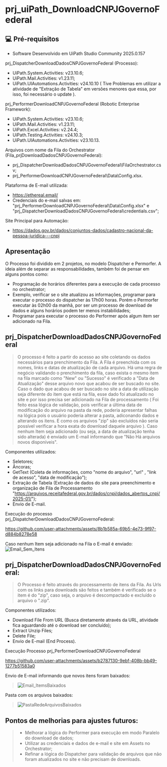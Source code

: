 # prj_uiPath_DownloadCNPJGovernoFederal

## 💻 Pré-requisitos

* Software Desenvolvido em UiPath Studio Community 2025.0.157

prj_DispatcherDownloadDadosCNPJGovernoFederal (Processo):
 - UiPath.System.Activities: v23.10.6;
 - UiPath.Mail.Activities: v1.23.11;
 - UiPath.UIAutomations.Activities: v24.10.10 ( Tive Problemas em utilizar a atividade de "Extração de Tabela" em versões menores que essa, por isso, foi necessário o update ).
  
prj_PerformerDownloadCNPJGovernoFederal (Robotic Enterprise Framework):
 - UiPath.System.Activities: v23.10.6;
 - UiPath.Mail.Activities: v1.23.11;
 - UiPath.Excel.Activities: v2.24.4;
 - UiPath.Testing.Activities: v24.10.3;
 - UiPath.UIAutomations.Activities: v23.10.13.

Arquivos com nome da Fila do Orchestrator (Fila_prjDownloadDadosCNPJGovernoFederal):
  - prj_DispatcherDownloadDadosCNPJGovernoFederal\FilaOrchestrator.csv;
  - prj_PerformerDownloadCNPJGovernoFederal\Data\Config.xlsx.

Plataforma de E-mail utilizada:
 * https://ethereal.email/
 * Credenciais do e-mail salvas em: "prj_PerformerDownloadCNPJGovernoFederal\Data\Config.xlsx" e "prj_DispatcherDownloadDadosCNPJGovernoFederal\credentials.csv";

Site Principal para Automação:
 * https://dados.gov.br/dados/conjuntos-dados/cadastro-nacional-da-pessoa-juridica---cnpj


## Apresentação

O Processo foi dividido em 2 projetos, no modelo Dispatcher e Permorfer. A ideia além de separar as responsabilidades, também foi de pensar em alguns pontos como:
- Programação de horários diferentes para a execução de cada processo no orchestrator;
- Exemplo, verificar se o site atualizou as informações, programar para executar o processo do dispatcher às 17h00 horas. Porém o Permorfer executar às 02h00 da manhã, por ser um processo de download de dados e alguns horários podem ter menos instabilidades;
- Programar para executar o processo do Performer após algum item ser adicionado na Fila.


## prj_DispatcherDownloadDadosCNPJGovernoFederal

> O processo é feito a partir do acesso ao site coletando os dados necessários para prenchimento da Fila. A Fila é preenchida com os nomes, links e datas de atualização de cada arquivo. Há uma regra de negócio validando o prenchimento da fila, caso exista o mesmo item na fila marcado como "New" ou "Sucesso" é verificado a "Data de Atualização" desse arquivo novo que acabou de ser buscado no site. Caso o dado que acabou de ser buscado no site a data de utilização seja diferente do item que está na fila, esse dado foi atualizado no site e por isso precisa ser adicionado na Fila de processamento ( Foi feito essa lógica de validação, pois verificar a última data de modificação do arquivo na pasta da rede, poderia apresentar falhas na lógica pois o usuário poderia alterar a pasta, adiconando dados e alterando os itens. E como os arquivos "zip" são excluídos não seria possível verificar a hora exata do download daquele arquivo ).
Caso nenhum Item seja adicionado (ou seja, a data de atualização tenha sido alterada) é enviado um E-mail informando que "Não Há arquivos novos disponíveis". 

Componentes utilizados:
- Seletores;
- Âncoras;
- GetText (Coleta de informações, como "nome do arquivo", "url" , "link de acesso", "data de modificação");
- Extração de Tabela (Extração de dados do site para preenchimento e organização de Fila de Processamento "https://arquivos.receitafederal.gov.br/dados/cnpj/dados_abertos_cnpj/2025-01/");
- Envio de E-mail.

Execução do processo prj_DispatcherDownloadDadosCNPJGovernoFederal:

https://github.com/user-attachments/assets/8b1b585a-69b5-4e73-9f97-d884b8278e58


Caso nenhum Item seja adicionado na Fila o E-mail é enviado:
![Email_Sem_Itens](https://github.com/user-attachments/assets/8244dbcd-2d67-4d58-98cb-09044563d136)


## prj_DispatcherDownloadDadosCNPJGovernoFederal:
> O Processo é feito através do processamento de itens da Fila. As Urls com os links para downloads são feitos e também é verificado se o item é do "zip", caso seja, o arquivo é descompactado e excluído o arquivo o ".zip".

Componentes utilizados:
- Download File From URL (Busca diretamente através da URL, atividade fica aguardando até o download ser concluído);
- Extract Unzip Files;
- Delete File;
- Envio de E-mail (End Process).

Execução Processo prj_PerformerDownloadCNPJGovernoFederal

https://github.com/user-attachments/assets/b2787130-9ebf-408b-bb49-1277b51583a0


Envio de E-mail informando que novos itens foram baixados:

> ![Email_ItemsBaixados](https://github.com/user-attachments/assets/844f5614-1e8f-4688-be7c-e1851c07d90c)


Pasta com os arquivos baixados:
> ![PastaRedeArquivosBaixados](https://github.com/user-attachments/assets/2f7f8b70-3b07-4cea-b528-a2f160617485)


## Pontos de melhorias para ajustes futuros:
> * Melhorar a lógica do Performer para execução em modo Paralelo do download de dados;
> * Utilizar as credenciais e dados de e-mail e site em Assets no Orchestrator;
> * Refinar a lógica do Dispatcher para validação de arquivos que não foram atualizados no site e não precisam de downloads.
<!---
Seja um dos contribuidores<br>




